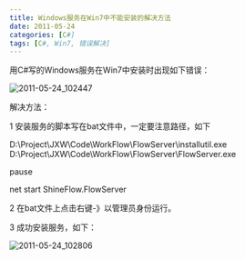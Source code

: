 ```yaml
---
title: Windows服务在Win7中不能安装的解决方法
date: 2011-05-24
categories: [C#]
tags: [C#, Win7, 错误解决]
---
```


用C#写的Windows服务在Win7中安装时出现如下错误：

![2011-05-24_102447](http://fwhyy.com/img/post/2011-05-24_102447.png)

解决方法：

1 安装服务的脚本写在bat文件中，一定要注意路径，如下

D:\Project\JXW\Code\WorkFlow\FlowServer\installutil.exe  D:\Project\JXW\Code\WorkFlow\FlowServer\FlowServer.exe

pause


net start ShineFlow.FlowServer

2 在bat文件上点击右键-》以管理员身份运行。

3 成功安装服务，如下：

![2011-05-24_102806](http://fwhyy.com/img/post/2011-05-24_102806.png)


